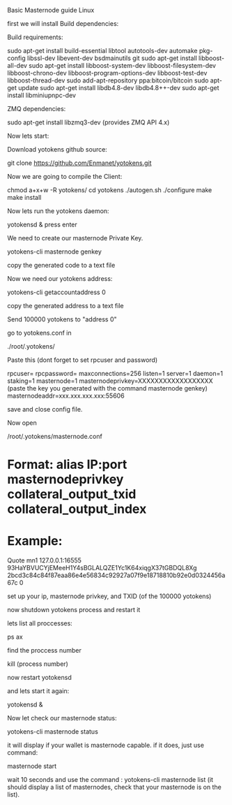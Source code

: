 Basic Masternode guide Linux

first we will install Build dependencies:

Build requirements:

sudo apt-get install build-essential libtool autotools-dev automake pkg-config libssl-dev libevent-dev bsdmainutils git
sudo apt-get install libboost-all-dev
sudo apt-get install libboost-system-dev libboost-filesystem-dev libboost-chrono-dev libboost-program-options-dev libboost-test-dev libboost-thread-dev
sudo add-apt-repository ppa:bitcoin/bitcoin
sudo apt-get update
sudo apt-get install libdb4.8-dev libdb4.8++-dev
sudo apt-get install libminiupnpc-dev

ZMQ dependencies:

sudo apt-get install libzmq3-dev (provides ZMQ API 4.x)

Now lets start:

Download yotokens  github source:


git clone https://github.com/Enmanet/yotokens.git

Now we are going to compile the Client:

chmod a+x+w -R yotokens/
cd yotokens
./autogen.sh
./configure
make
make install

Now lets run the yotokens daemon:

yotokensd &
press enter


We need to create our masternode Private Key.

yotokens-cli masternode genkey

copy the generated code to a text file

Now we need our yotokens address:

yotokens-cli getaccountaddress 0

copy the generated address to a text file

Send 100000 yotokens to "address 0"

go to yotokens.conf in

./root/.yotokens/

Paste this (dont forget to set rpcuser and password)


rpcuser=<anything>
rpcpassword=<anything>
maxconnections=256
listen=1
server=1
daemon=1
staking=1
masternode=1
masternodeprivkey=XXXXXXXXXXXXXXXXXX (paste the key you generated with the command masternode genkey)
masternodeaddr=xxx.xxx.xxx.xxx:55606



save and close config file.

Now open 

 /root/.yotokens/masternode.conf


# Format: alias IP:port masternodeprivkey collateral_output_txid collateral_output_index
# Example: 
Quote
mn1 127.0.0.1:16555 93HaYBVUCYjEMeeH1Y4sBGLALQZE1Yc1K64xiqgX37tGBDQL8Xg 2bcd3c84c84f87eaa86e4e56834c92927a07f9e18718810b92e0d0324456a67c 0

set up your ip, masternode privkey, and TXID (of the 100000 yotokens)


now shutdown yotokens process and restart it

lets list all proccesses:

ps ax

find the proccess number


kill (process number)

now restart yotokensd

and lets start it again:

yotokensd &


Now let check our masternode status:

yotokens-cli masternode status

it will display if your wallet is masternode capable. if it does, just use command:  

masternode start

wait 10 seconds and use the command : yotokens-cli masternode list  (it should display a list of masternodes, check that your masternode is on the list).

